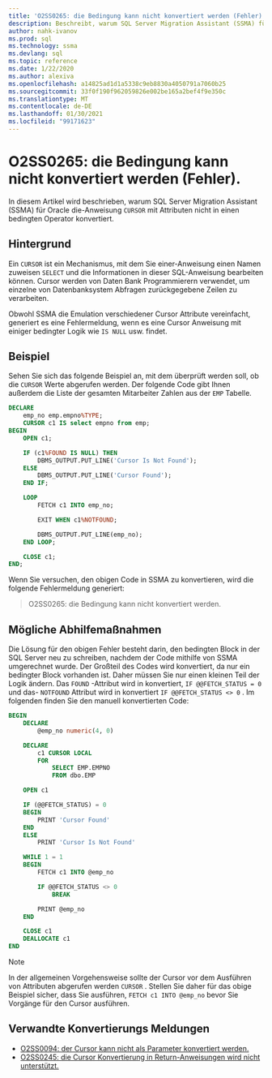 ```yaml
---
title: 'O2SS0265: die Bedingung kann nicht konvertiert werden (Fehler).'
description: Beschreibt, warum SQL Server Migration Assistant (SSMA) für Oracle die Anweisung mit Cursor Attributen nicht mit einem bedingten Operator konvertiert.
author: nahk-ivanov
ms.prod: sql
ms.technology: ssma
ms.devlang: sql
ms.topic: reference
ms.date: 1/22/2020
ms.author: alexiva
ms.openlocfilehash: a14825ad1d1a5338c9eb8830a4050791a7060b25
ms.sourcegitcommit: 33f0f190f962059826e002be165a2bef4f9e350c
ms.translationtype: MT
ms.contentlocale: de-DE
ms.lasthandoff: 01/30/2021
ms.locfileid: "99171623"
---
```

# <a name="o2ss0265-unable-to-convert-condition-error"></a>O2SS0265: die Bedingung kann nicht konvertiert werden (Fehler).

In diesem Artikel wird beschrieben, warum SQL Server Migration Assistant (SSMA) für Oracle die-Anweisung `CURSOR` mit Attributen nicht in einen bedingten Operator konvertiert.

## <a name="background"></a>Hintergrund

Ein `CURSOR` ist ein Mechanismus, mit dem Sie einer-Anweisung einen Namen zuweisen `SELECT` und die Informationen in dieser SQL-Anweisung bearbeiten können. Cursor werden von Daten Bank Programmierern verwendet, um einzelne von Datenbanksystem Abfragen zurückgegebene Zeilen zu verarbeiten.

Obwohl SSMA die Emulation verschiedener Cursor Attribute vereinfacht, generiert es eine Fehlermeldung, wenn es eine Cursor Anweisung mit einiger bedingter Logik wie `IS NULL` usw. findet.

## <a name="example"></a>Beispiel

Sehen Sie sich das folgende Beispiel an, mit dem überprüft werden soll, ob die `CURSOR` Werte abgerufen werden. Der folgende Code gibt Ihnen außerdem die Liste der gesamten Mitarbeiter Zahlen aus der `EMP` Tabelle.

```sql
DECLARE
    emp_no emp.empno%TYPE;
    CURSOR c1 IS select empno from emp;
BEGIN
    OPEN c1;

    IF (c1%FOUND IS NULL) THEN
        DBMS_OUTPUT.PUT_LINE('Cursor Is Not Found');
    ELSE
        DBMS_OUTPUT.PUT_LINE('Cursor Found');
    END IF;

    LOOP
        FETCH c1 INTO emp_no;

        EXIT WHEN c1%NOTFOUND;

        DBMS_OUTPUT.PUT_LINE(emp_no);
    END LOOP;

    CLOSE c1;
END;
```

Wenn Sie versuchen, den obigen Code in SSMA zu konvertieren, wird die folgende Fehlermeldung generiert:

> O2SS0265: die Bedingung kann nicht konvertiert werden.

## <a name="possible-remedies"></a>Mögliche Abhilfemaßnahmen

Die Lösung für den obigen Fehler besteht darin, den bedingten Block in der SQL Server neu zu schreiben, nachdem der Code mithilfe von SSMA umgerechnet wurde. Der Großteil des Codes wird konvertiert, da nur ein bedingter Block vorhanden ist. Daher müssen Sie nur einen kleinen Teil der Logik ändern. Das `FOUND` -Attribut wird in konvertiert, `IF @@FETCH_STATUS = 0` und das- `NOTFOUND` Attribut wird in konvertiert `IF @@FETCH_STATUS <> 0` . Im folgenden finden Sie den manuell konvertierten Code:

```sql
BEGIN
    DECLARE
        @emp_no numeric(4, 0)

    DECLARE
        c1 CURSOR LOCAL
        FOR
            SELECT EMP.EMPNO
            FROM dbo.EMP

    OPEN c1

    IF (@@FETCH_STATUS) = 0
    BEGIN
        PRINT 'Cursor Found'
    END
    ELSE
        PRINT 'Cursor Is Not Found'

    WHILE 1 = 1
    BEGIN
        FETCH c1 INTO @emp_no

        IF @@FETCH_STATUS <> 0
            BREAK

        PRINT @emp_no
    END

    CLOSE c1
    DEALLOCATE c1
END
```

> [!NOTE]
> In der allgemeinen Vorgehensweise sollte der Cursor vor dem Ausführen von Attributen abgerufen werden `CURSOR` . Stellen Sie daher für das obige Beispiel sicher, dass Sie ausführen, `FETCH c1 INTO @emp_no` bevor Sie Vorgänge für den Cursor ausführen.

## <a name="related-conversion-messages"></a>Verwandte Konvertierungs Meldungen

* [O2SS0094: der Cursor kann nicht als Parameter konvertiert werden.](o2ss0094.md)
* [O2SS0245: die Cursor Konvertierung in Return-Anweisungen wird nicht unterstützt.](o2ss0245.md)
